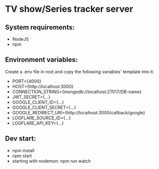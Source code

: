 # TV show/Series tracker server

## System requirements:
- NodeJS
- npm

## Environment variables:
Create a .env file in root and copy the following variables' template into it:
- PORT={4000}
- HOST={http://localhost:3000}
- CONNECTION_STRING={mongodb://localhost:27017/DB-name}
- JWT_SECRET={...}
- GOOGLE_CLIENT_ID={...}
- GOOGLE_CLIENT_SECRET={...}
- GOOGLE_REDIRECT_URI={http://localhost:3000/callback/google}
- LOGFLARE_SOURCE_ID={...}
- LOGFLARE_API_KEY={...}

## Dev start:
- npm install
- npm start
- starting with nodemon: npm run watch